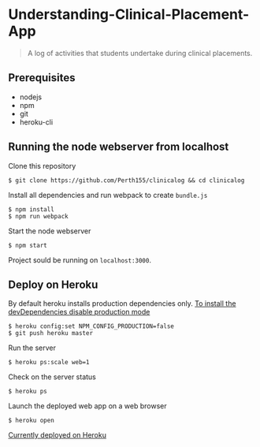 # Understanding-Clinical-Placement-App
>A log of activities that students undertake during clinical placements.


## Prerequisites
* nodejs
* npm
* git
* heroku-cli

## Running the node webserver from localhost
Clone this repository
```
$ git clone https://github.com/Perth155/clinicalog && cd clinicalog
```
Install all dependencies and run webpack to create ```bundle.js```
```
$ npm install
$ npm run webpack
```
Start the node webserver
```
$ npm start
```
Project sould be running on ```localhost:3000```.


## Deploy on Heroku
By default heroku installs production dependencies only. [To install the devDependencies disable production mode](https://devcenter.heroku.com/articles/nodejs-support)
```
$ heroku config:set NPM_CONFIG_PRODUCTION=false
$ git push heroku master
```
Run the server
```
$ heroku ps:scale web=1
```
Check on the server status
```
$ heroku ps
```
Launch the deployed web app on a web browser
```
$ heroku open
```
[Currently deployed on Heroku](https://clinicalog.herokuapp.com/)

